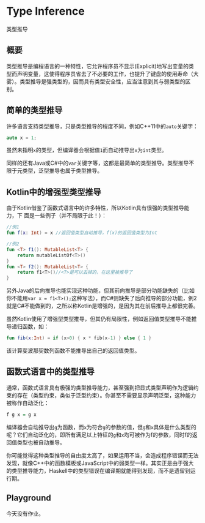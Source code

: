 # Type Inference

类型推导

## 概要

类型推导是编程语言的一种特性，它允许程序员不显示(Explicit)地写出变量的类型而声明变量，这使得程序员省去了不必要的工作，也提升了键盘的使用寿命（大雾）。类型推导是强类型的，因而具有类型安全性，应当注意到其与弱类型的区别。

## 简单的类型推导

许多语言支持类型推导，只是类型推导的程度不同，例如C++11中的`auto`关键字：

```C++
auto x = 1;
```

虽然未指明`x`的类型，但编译器会根据值`1`而自动推导出`x`为`int`类型。

同样的还有Java或C#中的`var`关键字等，这都是最简单的类型推导。类型推导不限于元类型，泛型推导也属于类型推导。

## Kotlin中的增强型类型推导

由于Kotlin借鉴了函数式语言中的许多特性，所以Kotlin具有很强的类型推导能力，下
面是一些例子（并不局限于此！）：

```Kotlin
//例1
fun f(x: Int) = x //返回值类型自动推导，f(x)的返回值类型为Int
```

```Kotlin
//例2
fun <T> f1(): MutableList<T> {
    return mutableListOf<T>()
}
fun <T> f2(): MutableList<T> {
    return f1<T>()//<T>是可以去掉的，在这里被推导了
}
```

另外Java的后向推导也能实现这种功能，但其前向推导是部分功能缺失的（比如你不能用`var x = f1<T>();`这种写法），而C#则缺失了后向推导的部分功能，例2就是C#不能做到的，之所以称Kotlin是增强的，是因为其在前后推导上都很完善。

虽然Kotlin使用了增强型类型推导，但其仍有局限性，例如返回值类型推导不能推导递归函数，如：

```Kotlin
fun fib(x:Int) = if (x>0) { x * fib(x-1) } else { 1 }
```

该计算斐波那契数列函数不能推导出自己的返回值类型。

## 函数式语言中的类型推导

通常，函数式语言具有极强的类型推导能力，甚至强到把显式类型声明作为逻辑约束的存在（类型约束，类似于泛型约束）。你甚至不需要显示声明泛型，这种能力被称作自动泛化：

```Haskell
f g x = g x
```

编译器会自动推导出`g`为函数，而`x`为符合`g`的参数的值，但`g`和`x`具体是什么类型的呢？它们自动泛化的，即所有满足以上特征的`g`和`x`均可被作为f的参数，同时f的返回值类型也被自动推导。

你可能觉得这种类型推导的自由度太高了，如果运用不当，会造成程序错误而无法发现，就像C++中的函数模板或JavaScript中的弱类型一样。其实正是由于强大的类型推导能力，Haskell中的类型错误在编译期就能得到发现，而不是遗留到运行期。

## Playground

今天没有作业。
